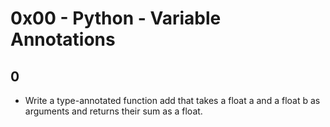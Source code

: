 # 0x00 - Python - Variable Annotations

## 0

- Write a type-annotated function add that takes a float a and a float b as arguments and returns their sum as a float.
